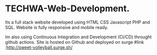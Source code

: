 # TECHWA-Web-Development.
Its a full stack website developed using HTML CSS Javascript PHP and SQL.
Website is fully responsive and mobile ready.

Im also using Continuous Integration and Development (CI/CD) throught github actions.
Site is hosted on Github and deployed on surge 
#link :http://sweet-volleyball.surge.sh/
